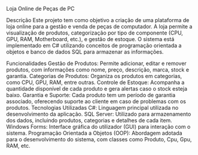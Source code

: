 Loja Online de Peças de PC

Descrição
Este projeto tem como objetivo a criação de uma plataforma de loja online para a gestão e venda de peças de computador. A loja permite a visualização de produtos, categorização por tipo de componente (CPU, GPU, RAM, Motherboard, etc.), e gestão de estoque. O sistema está implementado em C# utilizando conceitos de programação orientada a objetos e banco de dados SQL para armazenar as informações.

Funcionalidades
Gestão de Produtos: Permite adicionar, editar e remover produtos, com informações como nome, preço, descrição, marca, stock e garantia.
Categorias de Produtos: Organiza os produtos em categorias, como CPU, GPU, RAM, entre outras.
Controle de Estoque: Acompanha a quantidade disponível de cada produto e gera alertas caso o stock esteja baixo.
Garantia e Suporte: Cada produto tem um período de garantia associado, oferecendo suporte ao cliente em caso de problemas com os produtos.
Tecnologias Utilizadas
C#: Linguagem principal utilizada no desenvolvimento da aplicação.
SQL Server: Utilizado para armazenamento dos dados, incluindo produtos, categorias e detalhes de cada item.
Windows Forms: Interface gráfica do utilizador (GUI) para interação com o sistema.
Programação Orientada a Objetos (OOP): Abordagem adotada para o desenvolvimento do sistema, com classes como Produto, Cpu, Gpu, RAM, etc.
